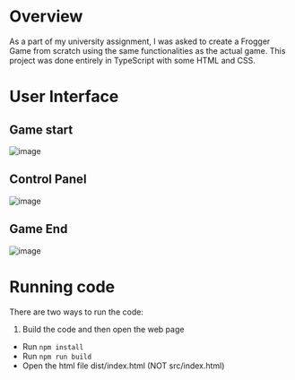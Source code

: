 # Overview
As a part of my university assignment, I was asked to create a Frogger Game from scratch using the same functionalities as the actual game.
This project was done entirely in TypeScript with some HTML and CSS.

# User Interface
## Game start
![image](https://user-images.githubusercontent.com/114421895/192322333-11996f8d-a118-4901-90c4-396bd58e0cd7.png)
## Control Panel 
![image](https://user-images.githubusercontent.com/114421895/192322656-f2444305-4738-41cc-a057-215d2eea265b.png)
## Game End
![image](https://user-images.githubusercontent.com/114421895/192322583-72cf0f23-c596-4734-a17a-b6667bc39358.png)

# Running code

There are two ways to run the code:

1. Build the code and then open the web page

- Run `npm install`
- Run `npm run build`
- Open the html file dist/index.html (NOT src/index.html)

